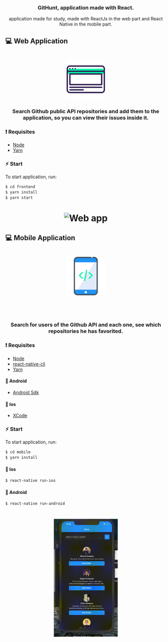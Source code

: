 <h3 align="center"> GitHunt, application made with React. </h3>

<p align="center"> 
    application made for study, made with ReactJs in the web part 
    and React Native in the mobile part.
</p>

## 💻 Web Application

<h1 align="center">
    <img alt="WebApp" src="./assets/browser.svg" width = "120px">
</h1>

<h3 align="center">
Search Github public API repositories and add them to the
application, so you can view their issues inside it.
</h3>

### ❗️ Requisites

- [Node](https://nodejs.org/en/)
- [Yarn](https://yarnpkg.com/lang/en/)

### ⚡️ Start

To start application, run:

```bash
$ cd frontend
$ yarn install
$ yarn start
```

<h1 align="center">
    <img alt = "Web app" src = "./assets/webgif.gif" width = "700px" />
</h1>

## 💻 Mobile Application

<h1 align="center">
    <img alt="WebApp" src="./assets/smartphone (2).svg" width = "120px">
</h1> <br /> <br />

<h3 align="center">
Search for users of the Github API and each one,
see which repositories he has favorited.
</h3>

### ❗️ Requisites

- [Node](https://nodejs.org/en/)
- [react-native-cli](https://github.com/react-native-community/cli)
- [Yarn](https://yarnpkg.com/lang/en/)

#### 👾 Android

- [Android Sdk](https://developer.android.com/studio)

#### 🍎 Ios

- [XCode](https://developer.apple.com/xcode/)

### ⚡️ Start

To start application, run:

```bash
$ cd mobile
$ yarn install
```

#### 🍎 Ios

```bash
$ react-native run-ios
```

#### 👾 Android

```bash
$ react-native run-android
```

<h1 align="center">
    <img alt = "Web app" src = "./assets/mobile.gif" width = "200px" />
</h1>
